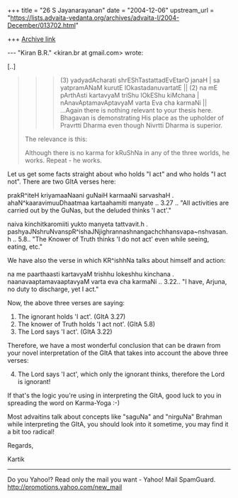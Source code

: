 +++
title = "26 S Jayanarayanan"
date = "2004-12-06"
upstream_url = "https://lists.advaita-vedanta.org/archives/advaita-l/2004-December/013702.html"

+++
[Archive link](https://lists.advaita-vedanta.org/archives/advaita-l/2004-December/013702.html)

--- "Kiran B.R." <kiran.br at gmail.com> wrote:

[..]

> > > (3)
> > > yadyadAcharati shrEShTastattadEvEtarO janaH |
> > > sa yatpramANaM kurutE lOkastadanuvartatE ||
> > > (2)
> > > na mE pArthAsti kartavyaM triShu lOkEShu kiMchana |
> > > nAnavAptamavAptavyaM varta Eva cha karmaNi ||
> > ...Again there is nothing relevant to your thesis here.  Bhagavan
> is
> > demonstrating His place as the upholder of Pravrtti Dharma even
> though
> > Nivrtti Dharma is superior.
> 
> The relevance is this:
> 
> Although there is no karma for kRuShNa in any of the three worlds, he
> works. Repeat - he works.

Let us get some facts straight about who holds "I act" and who holds "I
act not". There are two GItA verses here:

prakR^iteH kriyamaaNaani guNaiH karmaaNi sarvashaH .
ahaN^kaaravimuuDhaatmaa kartaahamiti manyate .. 3.27 ..
"All activities are carried out by the GuNas, but the deluded thinks 'I
act'."

naiva kinchitkaromiiti yukto manyeta tattvavit.h .
pashyaJNshruNvanspR^ishaJNjighrannashnangachchhansvapa~nshvasan.h ..
5.8..
"The Knower of Truth thinks 'I do not act' even while seeing, eating,
etc."

We have also the verse in which KR^ishhNa talks about himself and
action:

na me paarthaasti kartavyaM trishhu lokeshhu kinchana .
naanavaaptamavaaptavyaM varta eva cha karmaNi .. 3.22..
"I have, Arjuna, no duty to discharge, yet I act."

Now, the above three verses are saying:

1) The ignorant holds 'I act'. (GItA 3.27)
2) The knower of Truth holds 'I act not'. (GItA 5.8)
3) The Lord says 'I act'. (GItA 3.22)

Therefore, we have a most wonderful conclusion that can be drawn from
your novel interpretation of the GItA that takes into account the above
three verses:

4) The Lord says 'I act', which only the ignorant thinks, therefore the
Lord is ignorant!

If that's the logic you're using in interpreting the GItA, good luck to
you in spreading the word on Karma-Yoga :-)

Most advaitins talk about concepts like "saguNa" and "nirguNa" Brahman
while interpreting the GItA, you should look into it sometime, you may
find it a bit too radical!

Regards,

Kartik



__________________________________ 
Do you Yahoo!? 
Read only the mail you want - Yahoo! Mail SpamGuard. 
http://promotions.yahoo.com/new_mail 

